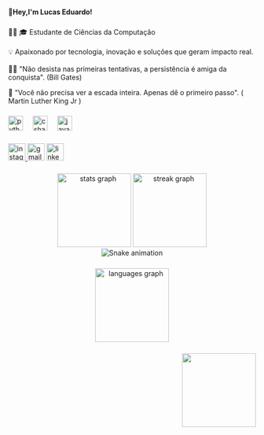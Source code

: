 <h4 align="left">👋Hey,I'm Lucas Eduardo!</h4>

###

<p align="left">👨‍🎓 🎓 Estudante de Ciências da Computação <br><br> 💡 Apaixonado por tecnologia, inovação e soluções que geram impacto real.<br><br>👨‍💻 "Não desista nas primeiras tentativas, a persistência é amiga da conquista". (Bill Gates)</p>🌱 "Você não precisa ver a escada inteira. Apenas dê o primeiro passo". ( Martin Luther King Jr )

###

<div align="left">
  <img src="https://cdn.jsdelivr.net/gh/devicons/devicon/icons/python/python-original.svg" height="30" alt="python logo"  />
  <img width="12" />
  <img src="https://cdn.jsdelivr.net/gh/devicons/devicon/icons/csharp/csharp-original.svg" height="30" alt="csharp logo"  />
  <img width="12" />
  <img src="https://cdn.jsdelivr.net/gh/devicons/devicon/icons/java/java-original.svg" height="30" alt="java logo"  />
</div>

###

<div align="left">
  <a href="https://www.instagram.com/lucase7/" target="_blank">
    <img src="https://img.shields.io/static/v1?message=Instagram&logo=instagram&label=&color=E4405F&logoColor=white&labelColor=&style=for-the-badge" height="35" alt="instagram logo"  />
  </a>
  <img src="https://img.shields.io/static/v1?message=Gmail&logo=gmail&label=&color=D14836&logoColor=white&labelColor=&style=for-the-badge" height="35" alt="gmail logo"  />
  <a href="https://www.linkedin.com/in/lucas-eduardo-a090b3253/" target="_blank">
    <img src="https://img.shields.io/static/v1?message=LinkedIn&logo=linkedin&label=&color=0077B5&logoColor=white&labelColor=&style=for-the-badge" height="35" alt="linkedin logo"  />
  </a>
</div>

###

<div align="center">
  <img src="https://github-readme-stats.vercel.app/api?username=Lucase7&hide_title=false&hide_rank=false&show_icons=true&include_all_commits=true&count_private=true&disable_animations=false&theme=dark&locale=en&hide_border=false" height="150" alt="stats graph"  />
  <img src="https://streak-stats.demolab.com?user=Lucase7&locale=en&mode=daily&theme=dark&hide_border=false&border_radius=5" height="150" alt="streak graph"  />

  <br clear="both">

<img src="https://raw.githubusercontent.com/maurodesouza/maurodesouza/output/snake.svg" alt="Snake animation" />

###
  <img src="https://github-readme-stats.vercel.app/api/top-langs?username=Lucase7&locale=en&hide_title=false&layout=compact&card_width=320&langs_count=5&theme=dark&hide_border=false" height="150" alt="languages graph"  />
</div>

###

<img align="right" height="150" src="https://media.giphy.com/media/v1.Y2lkPTc5MGI3NjExbWw3Z215YXFzODhpMHFwaXVld3B0czN2c3IwbGlvaXhmZDc3cWQ1YSZlcD12MV9pbnRlcm5hbF9naWZfYnlfaWQmY3Q9Zw/8MyXEVgue4ucw/giphy.gif"  />

###
